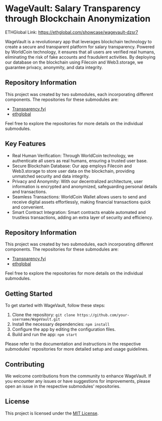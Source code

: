 # WageVault: Salary Transparency through Blockchain Anonymization

ETHGlobal Link: https://ethglobal.com/showcase/wagevault-dzsr7

WageVault is a revolutionary app that leverages blockchain technology to create a secure and transparent platform for salary transparency. Powered by WorldCoin technology, it ensures that all users are verified real humans, eliminating the risk of fake accounts and fraudulent activities. By deploying our database on the blockchain using Filecoin and Web3.storage, we guarantee privacy, anonymity, and data integrity.

## Repository Information

This project was created by two submodules, each incorporating different components. The repositories for these submodules are:

- [Transparency.fyi](https://github.com/daniyalmohammed/Transparency.fyi)
- [ethglobal](https://github.com/TimothyW553/ethglobal)

Feel free to explore the repositories for more details on the individual submodules.

## Key Features

- Real Human Verification: Through WorldCoin technology, we authenticate all users as real humans, ensuring a trusted user base.
- Secure Blockchain Database: Our app employs Filecoin and Web3.storage to store user data on the blockchain, providing unmatched security and data integrity.
- Privacy and Anonymity: With our decentralized architecture, user information is encrypted and anonymized, safeguarding personal details and transactions.
- Seamless Transactions: WorldCoin Wallet allows users to send and receive digital assets effortlessly, making financial transactions quick and convenient.
- Smart Contract Integration: Smart contracts enable automated and trustless transactions, adding an extra layer of security and efficiency.

## Repository Information

This project was created by two submodules, each incorporating different components. The repositories for these submodules are:

- [Transparency.fyi](https://github.com/daniyalmohammed/Transparency.fyi)
- [ethglobal](https://github.com/TimothyW553/ethglobal)

Feel free to explore the repositories for more details on the individual submodules.

## Getting Started

To get started with WageVault, follow these steps:

1. Clone the repository: `git clone https://github.com/your-username/WageVault.git`
2. Install the necessary dependencies: `npm install`
3. Configure the app by editing the configuration files.
4. Build and run the app: `npm start`

Please refer to the documentation and instructions in the respective submodules' repositories for more detailed setup and usage guidelines.

## Contributing

We welcome contributions from the community to enhance WageVault. If you encounter any issues or have suggestions for improvements, please open an issue in the respective submodules' repositories.

## License

This project is licensed under the [MIT License](LICENSE).

